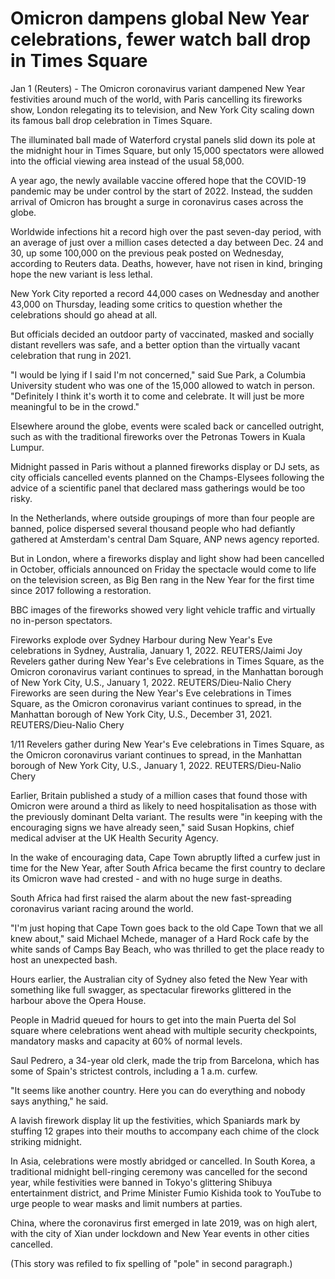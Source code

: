 # Omicron dampens global New Year celebrations, fewer watch ball drop in Times Square

Jan 1 (Reuters) - The Omicron coronavirus variant dampened New Year festivities around much of the world, with Paris cancelling its fireworks show, London relegating its to television, and New York City scaling down its famous ball drop celebration in Times Square.

The illuminated ball made of Waterford crystal panels slid down its pole at the midnight hour in Times Square, but only 15,000 spectators were allowed into the official viewing area instead of the usual 58,000.

A year ago, the newly available vaccine offered hope that the COVID-19 pandemic may be under control by the start of 2022. Instead, the sudden arrival of Omicron has brought a surge in coronavirus cases across the globe.

Worldwide infections hit a record high over the past seven-day period, with an average of just over a million cases detected a day between Dec. 24 and 30, up some 100,000 on the previous peak posted on Wednesday, according to Reuters data. Deaths, however, have not risen in kind, bringing hope the new variant is less lethal.

New York City reported a record 44,000 cases on Wednesday and another 43,000 on Thursday, leading some critics to question whether the celebrations should go ahead at all.

But officials decided an outdoor party of vaccinated, masked and socially distant revellers was safe, and a better option than the virtually vacant celebration that rung in 2021.

"I would be lying if I said I'm not concerned," said Sue Park, a Columbia University student who was one of the 15,000 allowed to watch in person. "Definitely I think it's worth it to come and celebrate. It will just be more meaningful to be in the crowd."

Elsewhere around the globe, events were scaled back or cancelled outright, such as with the traditional fireworks over the Petronas Towers in Kuala Lumpur.

Midnight passed in Paris without a planned fireworks display or DJ sets, as city officials cancelled events planned on the Champs-Elysees following the advice of a scientific panel that declared mass gatherings would be too risky.

In the Netherlands, where outside groupings of more than four people are banned, police dispersed several thousand people who had defiantly gathered at Amsterdam's central Dam Square, ANP news agency reported.

But in London, where a fireworks display and light show had been cancelled in October, officials announced on Friday the spectacle would come to life on the television screen, as Big Ben rang in the New Year for the first time since 2017 following a restoration.

BBC images of the fireworks showed very light vehicle traffic and virtually no in-person spectators.

Fireworks explode over Sydney Harbour during New Year's Eve celebrations in Sydney, Australia, January 1, 2022. REUTERS/Jaimi Joy  
Revelers gather during New Year's Eve celebrations in Times Square, as the Omicron coronavirus variant continues to spread, in the Manhattan borough of New York City, U.S., January 1, 2022. REUTERS/Dieu-Nalio Chery
Fireworks are seen during the New Year's Eve celebrations in Times Square, as the Omicron coronavirus variant continues to spread, in the Manhattan borough of New York City, U.S., December 31, 2021. REUTERS/Dieu-Nalio Chery


1/11
Revelers gather during New Year's Eve celebrations in Times Square, as the Omicron coronavirus variant continues to spread, in the Manhattan borough of New York City, U.S., January 1, 2022. REUTERS/Dieu-Nalio Chery



Earlier, Britain published a study of a million cases that found those with Omicron were around a third as likely to need hospitalisation as those with the previously dominant Delta variant. The results were "in keeping with the encouraging signs we have already seen," said Susan Hopkins, chief medical adviser at the UK Health Security Agency.

In the wake of encouraging data, Cape Town abruptly lifted a curfew just in time for the New Year, after South Africa became the first country to declare its Omicron wave had crested - and with no huge surge in deaths.

South Africa had first raised the alarm about the new fast-spreading coronavirus variant racing around the world.

"I'm just hoping that Cape Town goes back to the old Cape Town that we all knew about," said Michael Mchede, manager of a Hard Rock cafe by the white sands of Camps Bay Beach, who was thrilled to get the place ready to host an unexpected bash.

Hours earlier, the Australian city of Sydney also feted the New Year with something like full swagger, as spectacular fireworks glittered in the harbour above the Opera House.

People in Madrid queued for hours to get into the main Puerta del Sol square where celebrations went ahead with multiple security checkpoints, mandatory masks and capacity at 60% of normal levels.

Saul Pedrero, a 34-year old clerk, made the trip from Barcelona, which has some of Spain's strictest controls, including a 1 a.m. curfew.

"It seems like another country. Here you can do everything and nobody says anything," he said.

A lavish firework display lit up the festivities, which Spaniards mark by stuffing 12 grapes into their mouths to accompany each chime of the clock striking midnight.

In Asia, celebrations were mostly abridged or cancelled. In South Korea, a traditional midnight bell-ringing ceremony was cancelled for the second year, while festivities were banned in Tokyo's glittering Shibuya entertainment district, and Prime Minister Fumio Kishida took to YouTube to urge people to wear masks and limit numbers at parties.

China, where the coronavirus first emerged in late 2019, was on high alert, with the city of Xian under lockdown and New Year events in other cities cancelled.

(This story was refiled to fix spelling of "pole" in second paragraph.)